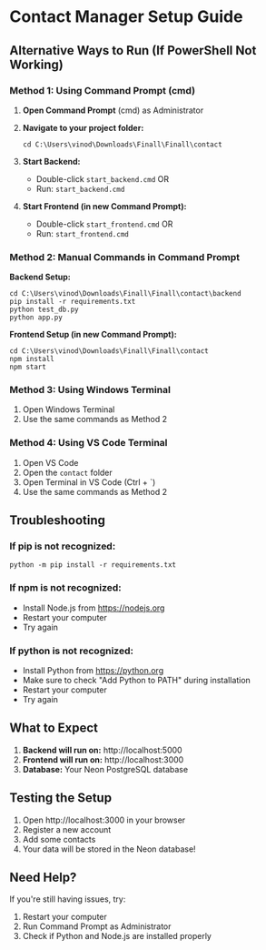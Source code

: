 # Contact Manager Setup Guide

## Alternative Ways to Run (If PowerShell Not Working)

### Method 1: Using Command Prompt (cmd)
1. **Open Command Prompt** (cmd) as Administrator
2. **Navigate to your project folder:**
   ```
   cd C:\Users\vinod\Downloads\Finall\Finall\contact
   ```

3. **Start Backend:**
   - Double-click `start_backend.cmd` OR
   - Run: `start_backend.cmd`

4. **Start Frontend (in new Command Prompt):**
   - Double-click `start_frontend.cmd` OR
   - Run: `start_frontend.cmd`

### Method 2: Manual Commands in Command Prompt

**Backend Setup:**
```
cd C:\Users\vinod\Downloads\Finall\Finall\contact\backend
pip install -r requirements.txt
python test_db.py
python app.py
```

**Frontend Setup (in new Command Prompt):**
```
cd C:\Users\vinod\Downloads\Finall\Finall\contact
npm install
npm start
```

### Method 3: Using Windows Terminal
1. Open Windows Terminal
2. Use the same commands as Method 2

### Method 4: Using VS Code Terminal
1. Open VS Code
2. Open the `contact` folder
3. Open Terminal in VS Code (Ctrl + `)
4. Use the same commands as Method 2

## Troubleshooting

### If pip is not recognized:
```
python -m pip install -r requirements.txt
```

### If npm is not recognized:
- Install Node.js from https://nodejs.org
- Restart your computer
- Try again

### If python is not recognized:
- Install Python from https://python.org
- Make sure to check "Add Python to PATH" during installation
- Restart your computer
- Try again

## What to Expect

1. **Backend will run on:** http://localhost:5000
2. **Frontend will run on:** http://localhost:3000
3. **Database:** Your Neon PostgreSQL database

## Testing the Setup

1. Open http://localhost:3000 in your browser
2. Register a new account
3. Add some contacts
4. Your data will be stored in the Neon database!

## Need Help?

If you're still having issues, try:
1. Restart your computer
2. Run Command Prompt as Administrator
3. Check if Python and Node.js are installed properly
